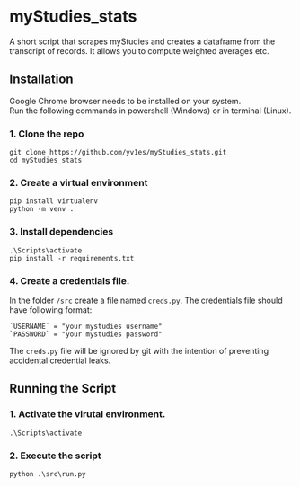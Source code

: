 # myStudies_stats
A short script that scrapes myStudies and creates a dataframe from the transcript of records. 
It allows you to compute weighted averages etc. 

## Installation
Google Chrome browser needs to be installed on your system. \
Run the following commands in powershell (Windows) or in terminal (Linux).

### 1. Clone the repo 
```
git clone https://github.com/yv1es/myStudies_stats.git
cd myStudies_stats
``` 

### 2. Create a virtual environment 
```
pip install virtualenv
python -m venv . 
```

### 3. Install dependencies 
```
.\Scripts\activate
pip install -r requirements.txt
``` 

### 4. Create a credentials file. 
In the folder `/src` create a file named `creds.py`.
The credentials file should have following format:
```
`USERNAME` = "your mystudies username"
`PASSWORD` = "your mystudies password"
``` 
The `creds.py` file will be ignored by git with the intention of preventing accidental credential leaks. 

## Running the Script

### 1. Activate the virutal environment. 
`.\Scripts\activate`
### 2. Execute the script 
`python .\src\run.py`  
